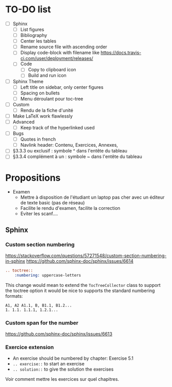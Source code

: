 # TO-DO list

- [ ] Sphinx
  - [ ] List figures
  - [ ] Bibliography
  - [ ] Center les tables
  - [ ] Rename source file with ascending order
  - [ ] Display code-block with filename like https://docs.travis-ci.com/user/deployment/releases/
  - [ ] Code
      - [ ] Copy to clipboard icon
      - [ ] Build and run icon
- [ ] Sphinx Theme
  - [ ] Left title on sidebar, only center figures
  - [ ] Spacing on bullets
  - [ ] Menu déroulant pour toc-tree
- [ ] Custom
  - [ ] Rendu de la fiche d'unité
- [ ] Make LaTeX work flawlessly
- [ ] Advanced
  - [ ] Keep track of the hyperlinked used
- [ ] Bugs
  - [ ] Quotes in french
  - [ ] Navlink header: Contenu, Exercices, Annexes,
- [ ] §3.3.3 ou exclusif : symbole ^ dans l'entête du tableau
- [ ] §3.3.4 complément à un : symbole ~ dans l'entête du tableau

# Propositions

- Examen
  - Mettre à disposition de l'étudiant un laptop pas cher avec un éditeur de texte basic (pas de réseau)
  - Facilite le rendu d'examen, facilite la correction
  - Eviter les scanf....

## Sphinx

### Custom section numbering

https://stackoverflow.com/questions/57271548/custom-section-numbering-in-sphinx
https://github.com/sphinx-doc/sphinx/issues/6614

```rst
.. toctree::
    :numbering: uppercase-letters
```

This change would mean to extend the `TocTreeCollector` class to support the toctree option it would be nice to supports the standard numbering formats:

```text
A1, A2 A1.1, B, B1.1, B1.2...
1. 1.1. 1.1.1, 1.2.1...
```

### Custom span for the number

https://github.com/sphinx-doc/sphinx/issues/6613

### Exercice extension

- An exercise should be numbered by chapter: Exercise 5.1
- `.. exercise::` to start an exercise
- `.. solution::` to give the solution the exercises

Voir comment mettre les exercices sur quel chapitres.
